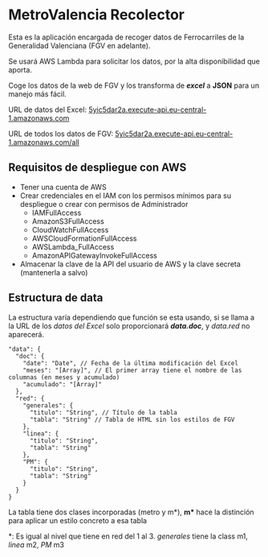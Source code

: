# MetroValencia Recolector

Esta es la aplicación encargada de recoger datos de Ferrocarriles de la Generalidad Valenciana (FGV en adelante).

Se usará AWS Lambda para solicitar los datos, por la alta disponibilidad que aporta.

Coge los datos de la web de FGV y los transforma de **_excel_** a **JSON** para un manejo más fácil.

URL de datos del Excel: [5yic5dar2a.execute-api.eu-central-1.amazonaws.com](https://5yic5dar2a.execute-api.eu-central-1.amazonaws.com/)

URL de todos los datos de FGV: [5yic5dar2a.execute-api.eu-central-1.amazonaws.com/all](https://5yic5dar2a.execute-api.eu-central-1.amazonaws.com/all)

## Requisitos de despliegue con AWS

- Tener una cuenta de AWS
- Crear credenciales en el IAM con los permisos mínimos para su despliegue o crear con permisos de Administrador
  - IAMFullAccess
  - AmazonS3FullAccess
  - CloudWatchFullAccess
  - AWSCloudFormationFullAccess
  - AWSLambda_FullAccess
  - AmazonAPIGatewayInvokeFullAccess
- Almacenar la clave de la API del usuario de AWS y la clave secreta (mantenerla a salvo)

## Estructura de data

La estructura varía dependiendo que función se esta usando, si se llama a la URL de los _datos del Excel_ solo proporcionará **_data.doc_**, y _data.red_ no aparecerá.

```jsonc
"data": {
  "doc": {
    "date": "Date", // Fecha de la última modificación del Excel
    "meses": "[Array]", // El primer array tiene el nombre de las columnas (en meses y acumulado)
    "acumulado": "[Array]"
  },
  "red": {
    "generales": {
      "titulo": "String", // Título de la tabla
      "tabla": "String" // Tabla de HTML sin los estilos de FGV
    },
    "linea": {
      "titulo": "String",
      "tabla": "String"
    },
    "PM": {
      "titulo": "String",
      "tabla": "String"
    }
  }
}
```

La tabla tiene dos clases incorporadas (metro y m*), **m\*** hace la distinción para aplicar un estilo concreto a esa tabla

\*: Es igual al nivel que tiene en red del 1 al 3. _generales_ tiene la class m1, _linea_ m2, _PM_ m3
